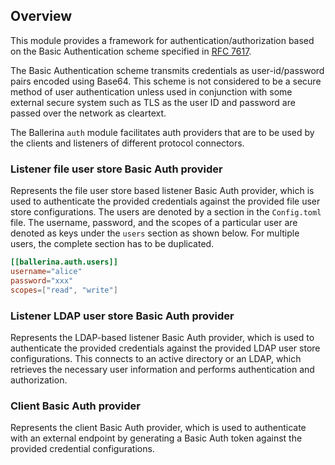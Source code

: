 ## Overview

This module provides a framework for authentication/authorization based on the Basic Authentication scheme specified in [RFC 7617](https://datatracker.ietf.org/doc/html/rfc7617).

The Basic Authentication scheme transmits credentials as user-id/password pairs encoded using Base64. This scheme is not considered to be a secure method of user authentication unless used in conjunction with some external secure system such as TLS as the user ID and password are passed over the network as cleartext.

The Ballerina `auth` module facilitates auth providers that are to be used by the clients and listeners of different protocol connectors.

### Listener file user store Basic Auth provider

Represents the file user store based listener Basic Auth provider, which is used to authenticate the provided credentials against the provided file user store configurations. The users are denoted by a section in the `Config.toml` file. The username, password, and the scopes of a particular user are denoted as keys under the `users` section as shown below. For multiple users, the complete section has to be duplicated.

```toml
[[ballerina.auth.users]]
username="alice"
password="xxx"
scopes=["read", "write"]
```

### Listener LDAP user store Basic Auth provider

Represents the LDAP-based listener Basic Auth provider, which is used to authenticate the provided credentials against the provided LDAP user store configurations. This connects to an active directory or an LDAP, which retrieves the necessary user information and performs authentication and authorization.

### Client Basic Auth provider

Represents the client Basic Auth provider, which is used to authenticate with an external endpoint by generating a Basic Auth token against the provided credential configurations.
